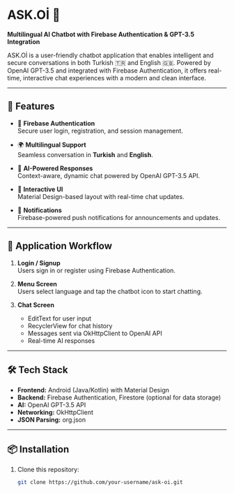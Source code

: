 # ASK.Oİ 🤖  
**Multilingual AI Chatbot with Firebase Authentication & GPT-3.5 Integration**

ASK.Oİ is a user-friendly chatbot application that enables intelligent and secure conversations in both Turkish 🇹🇷 and English 🇬🇧. Powered by OpenAI GPT-3.5 and integrated with Firebase Authentication, it offers real-time, interactive chat experiences with a modern and clean interface.

---

## 🌟 Features

- 🔐 **Firebase Authentication**  
  Secure user login, registration, and session management.

- 🌍 **Multilingual Support**  
  Seamless conversation in **Turkish** and **English**.

- 🤖 **AI-Powered Responses**  
  Context-aware, dynamic chat powered by OpenAI GPT-3.5 API.

- 💬 **Interactive UI**  
  Material Design-based layout with real-time chat updates.

- 🔔 **Notifications**  
  Firebase-powered push notifications for announcements and updates.

---

## 🚀 Application Workflow

1. **Login / Signup**  
   Users sign in or register using Firebase Authentication.

2. **Menu Screen**  
   Users select language and tap the chatbot icon to start chatting.

3. **Chat Screen**  
   - EditText for user input  
   - RecyclerView for chat history  
   - Messages sent via OkHttpClient to OpenAI API  
   - Real-time AI responses

---

## 🛠️ Tech Stack

- **Frontend:** Android (Java/Kotlin) with Material Design
- **Backend:** Firebase Authentication, Firestore (optional for data storage)
- **AI:** OpenAI GPT-3.5 API
- **Networking:** OkHttpClient
- **JSON Parsing:** org.json

---

## 📦 Installation

1. Clone this repository:
   ```bash
   git clone https://github.com/your-username/ask-oi.git

